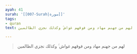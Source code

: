 ```yaml
---
ayah: 41
surah: '[[007-Surah|سورة]]'
tags:
- quran
text: لهم من جهنم مهاد ومن فوقهم غواش ۚ وكذلك نجزي الظالمين

---
```

> لهم من جهنم مهاد ومن فوقهم غواش ۚ وكذلك نجزي الظالمين
